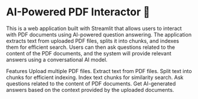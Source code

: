 # AI-Powered PDF Interactor 💁
This is a web application built with Streamlit that allows users to interact with PDF documents using AI-powered question answering. The application extracts text from uploaded PDF files, splits it into chunks, and indexes them for efficient search. Users can then ask questions related to the content of the PDF documents, and the system will provide relevant answers using a conversational AI model.

Features
Upload multiple PDF files.
Extract text from PDF files.
Split text into chunks for efficient indexing.
Index text chunks for similarity search.
Ask questions related to the content of PDF documents.
Get AI-generated answers based on the context provided by the uploaded documents.
